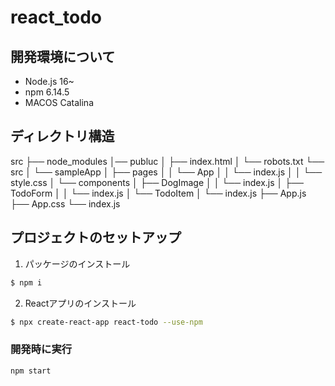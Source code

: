 # react_todo

## 開発環境について

- Node.js 16~
- npm 6.14.5
- MACOS Catalina

## ディレクトリ構造

src
├── node_modules
│── publuc
│   ├── index.html
│   └── robots.txt
└── src
│    └── sampleApp
│      ├── pages
│      │   └── App
│      │       └── index.js
│      │       └── style.css
│      └── components
│          ├── DogImage
│          │   └── index.js
│          ├── TodoForm
│          │   └── index.js
│          └── TodoItem
│              └── index.js
├── App.js
├── App.css
└── index.js

## プロジェクトのセットアップ

1. パッケージのインストール  
```sh
$ npm i
```

2. Reactアプリのインストール
```sh
$ npx create-react-app react-todo --use-npm
```

### 開発時に実行

```shell
npm start
```
